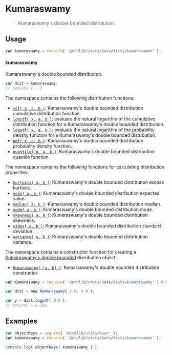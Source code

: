 <!--

@license Apache-2.0

Copyright (c) 2018 The Stdlib Authors.

Licensed under the Apache License, Version 2.0 (the "License");
you may not use this file except in compliance with the License.
You may obtain a copy of the License at

   http://www.apache.org/licenses/LICENSE-2.0

Unless required by applicable law or agreed to in writing, software
distributed under the License is distributed on an "AS IS" BASIS,
WITHOUT WARRANTIES OR CONDITIONS OF ANY KIND, either express or implied.
See the License for the specific language governing permissions and
limitations under the License.

-->

# Kumaraswamy

> Kumaraswamy's double bounded distribution.

<section class="usage">

## Usage

```javascript
var kumaraswamy = require( '@stdlib/stats/base/dists/kumaraswamy' );
```

#### kumaraswamy

Kumaraswamy's double bounded distribution.

```javascript
var dist = kumaraswamy;
// returns {...}
```

The namespace contains the following distribution functions:

<!-- <toc pattern="*+(cdf|pdf|mgf|quantile)*"> -->

<div class="namespace-toc">

-   <span class="signature">[`cdf( x, a, b )`][@stdlib/stats/base/dists/kumaraswamy/cdf]</span><span class="delimiter">: </span><span class="description">Kumaraswamy's double bounded distribution cumulative distribution function.</span>
-   <span class="signature">[`logcdf( x, a, b )`][@stdlib/stats/base/dists/kumaraswamy/logcdf]</span><span class="delimiter">: </span><span class="description">evaluate the natural logarithm of the cumulative distribution function for a Kumaraswamy's double bounded distribution.</span>
-   <span class="signature">[`logpdf( x, a, b )`][@stdlib/stats/base/dists/kumaraswamy/logpdf]</span><span class="delimiter">: </span><span class="description">evaluate the natural logarithm of the probability density function for a Kumaraswamy's double bounded distribution.</span>
-   <span class="signature">[`pdf( x, a, b )`][@stdlib/stats/base/dists/kumaraswamy/pdf]</span><span class="delimiter">: </span><span class="description">Kumaraswamy's double bounded distribution probability density function.</span>
-   <span class="signature">[`quantile( p, a, b )`][@stdlib/stats/base/dists/kumaraswamy/quantile]</span><span class="delimiter">: </span><span class="description">Kumaraswamy's double bounded distribution quantile function.</span>

</div>

<!-- </toc> -->

The namespace contains the following functions for calculating distribution properties:

<!-- <toc pattern="*+(entropy|kurtosis|mean|median|mode|skewness|stdev|variance)*"> -->

<div class="namespace-toc">

-   <span class="signature">[`kurtosis( a, b )`][@stdlib/stats/base/dists/kumaraswamy/kurtosis]</span><span class="delimiter">: </span><span class="description">Kumaraswamy's double bounded distribution excess kurtosis.</span>
-   <span class="signature">[`mean( a, b )`][@stdlib/stats/base/dists/kumaraswamy/mean]</span><span class="delimiter">: </span><span class="description">Kumaraswamy's double bounded distribution expected value.</span>
-   <span class="signature">[`median( a, b )`][@stdlib/stats/base/dists/kumaraswamy/median]</span><span class="delimiter">: </span><span class="description">Kumaraswamy's double bounded distribution median.</span>
-   <span class="signature">[`mode( a, b )`][@stdlib/stats/base/dists/kumaraswamy/mode]</span><span class="delimiter">: </span><span class="description">Kumaraswamy's double bounded distribution mode.</span>
-   <span class="signature">[`skewness( a, b )`][@stdlib/stats/base/dists/kumaraswamy/skewness]</span><span class="delimiter">: </span><span class="description">Kumaraswamy's double bounded distribution skewness.</span>
-   <span class="signature">[`stdev( a, b )`][@stdlib/stats/base/dists/kumaraswamy/stdev]</span><span class="delimiter">: </span><span class="description">Kumaraswamy's double bounded distribution standard deviation.</span>
-   <span class="signature">[`variance( a, b )`][@stdlib/stats/base/dists/kumaraswamy/variance]</span><span class="delimiter">: </span><span class="description">Kumaraswamy's double bounded distribution variance.</span>

</div>

<!-- </toc> -->

The namespace contains a constructor function for creating a [Kumaraswamy's double bounded][kumaraswamy-distribution] distribution object.

<!-- <toc pattern="*ctor*"> -->

<div class="namespace-toc">

-   <span class="signature">[`Kumaraswamy( [a, b] )`][@stdlib/stats/base/dists/kumaraswamy/ctor]</span><span class="delimiter">: </span><span class="description">Kumaraswamy's double bounded distribution constructor.</span>

</div>

<!-- </toc> -->

```javascript
var Kumaraswamy = require( '@stdlib/stats/base/dists/kumaraswamy' ).Kumaraswamy;

var dist = new Kumaraswamy( 2.0, 4.0 );

var y = dist.logpdf( 0.8 );
// returns ~-1.209
```

</section>

<!-- /.usage -->

<section class="examples">

## Examples

<!-- TODO: better examples -->

<!-- eslint no-undef: "error" -->

```javascript
var objectKeys = require( '@stdlib/utils/keys' );
var kumaraswamy = require( '@stdlib/stats/base/dists/kumaraswamy' );

console.log( objectKeys( kumaraswamy ) );
```

</section>

<!-- /.examples -->

<section class="links">

[kumaraswamy-distribution]: https://en.wikipedia.org/wiki/Kumaraswamy_distribution

<!-- <toc-links> -->

[@stdlib/stats/base/dists/kumaraswamy/ctor]: https://www.npmjs.com/package/@stdlib/stats/tree/main/base/dists/kumaraswamy/ctor

[@stdlib/stats/base/dists/kumaraswamy/kurtosis]: https://www.npmjs.com/package/@stdlib/stats/tree/main/base/dists/kumaraswamy/kurtosis

[@stdlib/stats/base/dists/kumaraswamy/mean]: https://www.npmjs.com/package/@stdlib/stats/tree/main/base/dists/kumaraswamy/mean

[@stdlib/stats/base/dists/kumaraswamy/median]: https://www.npmjs.com/package/@stdlib/stats/tree/main/base/dists/kumaraswamy/median

[@stdlib/stats/base/dists/kumaraswamy/mode]: https://www.npmjs.com/package/@stdlib/stats/tree/main/base/dists/kumaraswamy/mode

[@stdlib/stats/base/dists/kumaraswamy/skewness]: https://www.npmjs.com/package/@stdlib/stats/tree/main/base/dists/kumaraswamy/skewness

[@stdlib/stats/base/dists/kumaraswamy/stdev]: https://www.npmjs.com/package/@stdlib/stats/tree/main/base/dists/kumaraswamy/stdev

[@stdlib/stats/base/dists/kumaraswamy/variance]: https://www.npmjs.com/package/@stdlib/stats/tree/main/base/dists/kumaraswamy/variance

[@stdlib/stats/base/dists/kumaraswamy/cdf]: https://www.npmjs.com/package/@stdlib/stats/tree/main/base/dists/kumaraswamy/cdf

[@stdlib/stats/base/dists/kumaraswamy/logcdf]: https://www.npmjs.com/package/@stdlib/stats/tree/main/base/dists/kumaraswamy/logcdf

[@stdlib/stats/base/dists/kumaraswamy/logpdf]: https://www.npmjs.com/package/@stdlib/stats/tree/main/base/dists/kumaraswamy/logpdf

[@stdlib/stats/base/dists/kumaraswamy/pdf]: https://www.npmjs.com/package/@stdlib/stats/tree/main/base/dists/kumaraswamy/pdf

[@stdlib/stats/base/dists/kumaraswamy/quantile]: https://www.npmjs.com/package/@stdlib/stats/tree/main/base/dists/kumaraswamy/quantile

<!-- </toc-links> -->

</section>

<!-- /.links -->
